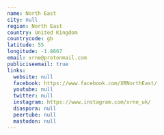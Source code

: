 ```yaml
---
name: North East
city: null
region: North East
country: United Kingdom
countrycode: gb
latitude: 55
longitude: -1.8667
email: xrne@protonmail.com
publiciseemail: true
links:
  website: null
  facebook: https://www.facebook.com/XRNorthEast/
  youtube: null
  twitter: null
  instagram: https://www.instagram.com/xrne_uk/
  diaspora: null
  peertube: null
  mastodon: null
---
```

